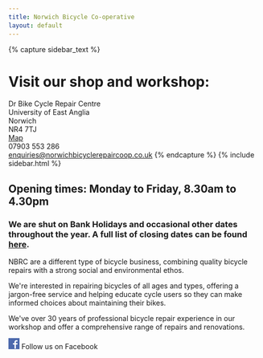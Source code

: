 ```yaml
---
title: Norwich Bicycle Co-operative
layout: default
---
```


{% capture sidebar_text %}
# Visit our shop and workshop:

Dr Bike Cycle Repair Centre  
University of East Anglia  
Norwich  
NR4 7TJ  
[Map](https://mapsengine.google.com/map/edit?mid=zvjpVdsj1xrw.kvj8wIJ7CTVk)  
07903 553 286  
enquiries@norwichbicyclerepaircoop.co.uk
{% endcapture %}
{% include sidebar.html %}

## Opening times:  Monday to Friday, 8.30am to 4.30pm

### We are shut on Bank Holidays and occasional other dates throughout the year.  A full list of closing dates can be found [here](/holiday-dates/).

NBRC are a different type of bicycle business, combining quality bicycle
repairs with a strong social and environmental ethos. 

We're interested in repairing bicycles of all ages and types, offering a
jargon-free service and helping educate cycle users so they can make informed
choices about maintaining their bikes.

We've over 30 years of professional bicycle repair experience in our workshop
and offer a comprehensive range of repairs and renovations.


[![Visit us on Facebook](/static/images/fb_logo.png)](http://www.facebook.com/norwichbicycle) Follow us on Facebook

